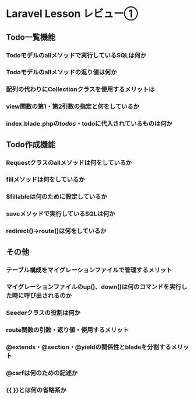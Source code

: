 # Laravel Lesson レビュー①

## Todo一覧機能

### Todoモデルのallメソッドで実行しているSQLは何か

### Todoモデルのallメソッドの返り値は何か

### 配列の代わりにCollectionクラスを使用するメリットは

### view関数の第1・第2引数の指定と何をしているか

### index.blade.phpの$todos・$todoに代入されているものは何か

## Todo作成機能

### Requestクラスのallメソッドは何をしているか

### fillメソッドは何をしているか

### $fillableは何のために設定しているか

### saveメソッドで実行しているSQLは何か

### redirect()->route()は何をしているか

## その他

### テーブル構成をマイグレーションファイルで管理するメリット

### マイグレーションファイルのup()、down()は何のコマンドを実行した時に呼び出されるのか

### Seederクラスの役割は何か

### route関数の引数・返り値・使用するメリット

### @extends・@section・@yieldの関係性とbladeを分割するメリット

### @csrfは何のための記述か

### {{ }}とは何の省略系か
